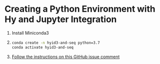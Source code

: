 # Creating a Python Environment with Hy and Jupyter Integration

1. Install Miniconda3
1.
    ```bash
    conda create -n hyid3-and-seq python=3.7
    conda activate hyid3-and-seq
    ```

1. [Follow the instructions on this GitHub issue comment](https://github.com/Calysto/calysto_hy/issues/15#issuecomment-526766024)
